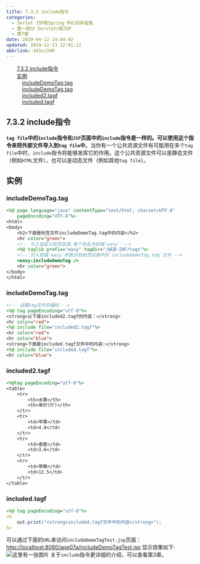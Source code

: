 ```yaml
---
title: 7.3.2 include指令
categories: 
  - Serlet JSP和Spring MVC初学指南
  - 第一部分 Servlets和JSP
  - 第7章
date: 2019-04-12 14:44:42
updated: 2019-12-23 12:01:12
abbrlink: d41cc340
---
```

<div id='my_toc'><a href="/JavaReadingNotes/d41cc340/#7-3-2-include指令" class="header_2">7.3.2 include指令</a>&nbsp;<br><a href="/JavaReadingNotes/d41cc340/#实例" class="header_2">实例</a>&nbsp;<br><a href="/JavaReadingNotes/d41cc340/#includeDemoTag-tag" class="header_3">includeDemoTag.tag</a>&nbsp;<br><a href="/JavaReadingNotes/d41cc340/#includeDemoTag-tag" class="header_3">includeDemoTag.tag</a>&nbsp;<br><a href="/JavaReadingNotes/d41cc340/#included2-tagf" class="header_3">included2.tagf</a>&nbsp;<br><a href="/JavaReadingNotes/d41cc340/#included-tagf" class="header_3">included.tagf</a>&nbsp;<br></div>
<style>.header_1{margin-left: 1em;}.header_2{margin-left: 2em;}.header_3{margin-left: 3em;}.header_4{margin-left: 4em;}.header_5{margin-left: 5em;}.header_6{margin-left: 6em;}</style>
<!--more-->
<script>if (navigator.platform.search('arm')==-1){document.getElementById('my_toc').style.display = 'none';}var e,p = document.getElementsByTagName('p');while (p.length>0) {e = p[0];e.parentElement.removeChild(e);}</script>

<!--end-->
## 7.3.2 include指令 ##
**`tag file`中的`include`指令和`JSP`页面中的`include`指令是一样的。可以使用这个指令来将外部文件导入到`tag file`中**。当你有一个公共资源文件有可能用在多个`tag file`中时，`include`指令将能够发挥它的作用。这个公共资源文件可以是静态文件（例如`HTML`文件），也可以是动态文件（例如其他`tag file`）。
## 实例 ##
### includeDemoTag.tag ###
```jsp
<%@ page language="java" contentType="text/html; charset=UTF-8"
    pageEncoding="UTF-8"%>
<html>
<body>
    <h2>下面是标签文件includeDemoTag.tag中的内容</h2>
    <hr color="green">
    <!-- 引入自定义标签目录,取个别名为前缀`easy` -->
    <%@ taglib prefix="easy" tagdir="/WEB-INF/tags"%>
    <!-- 引入前缀`easy`所表示的标签目录中的`includeDemoTag.tag`文件 -->
    <easy:includeDemoTag />
    <hr color="green">
</body>
</html>
```
### includeDemoTag.tag ###
```jsp
<!-- 设置tag文件的编码 -->
<%@ tag pageEncoding="utf-8"%>
<strong>以下是included2.tagf的内容：</strong>
<hr color="red">
<%@ include file="included2.tagf"%>
<hr color="red">
<hr color="blue">
<strong>下面是included.tagf文件中的内容:</strong>
<%@ include file="included.tagf"%>
<hr color="blue">
```
### included2.tagf ###
```jsp
<%@tag pageEncoding="utf-8"%>
<table>
    <tr>
        <th>水果</th>
        <th>单价(斤)</th>
    </tr>
    <tr>
        <td>苹果</td>
        <td>4.8</td>
    </tr>
    <tr>
        <td>香蕉</td>
        <td>3.6</td>
    </tr>
    <tr>
        <td>草莓</td>
        <td>12.5</td>
    </tr>
</table>
```
### included.tagf ###
```jsp
<%@ tag pageEncoding="utf-8"%>
<%
    out.print("<strong>included.tagf文件中的内容</strong>");
%>
```
可以通过下面的`URL`来访问`includeDemoTagTest.jsp`页面：
[http://localhost:8080/app07a/includeDemoTagTest.jsp](http://localhost:8080/app07a/includeDemoTagTest.jsp)
显示效果如下:
![这里有一张图片](https://image-1257720033.cos.ap-shanghai.myqcloud.com/blog/readbooknote/ServlerJSPAndSpring%20MVCChuXueZhiNan/Chapter7/8.png)
关于`include`指令更详细的介绍，可以查看第3章。

